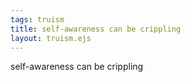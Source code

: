 ```yaml
---
tags: truism
title: self-awareness can be crippling
layout: truism.ejs
---
```


self-awareness can be crippling